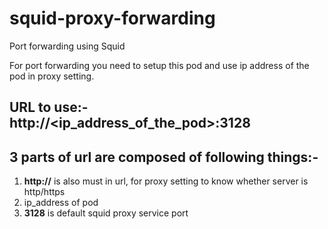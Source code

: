 # squid-proxy-forwarding
Port forwarding using Squid

For port forwarding you need to setup this pod and use ip address of the pod in proxy setting.

## URL to use:- http://<ip_address_of_the_pod>:**3128** 

## 3 parts of url are composed of following things:-

1) **http://** is also must in url, for proxy setting to know whether server is http/https
2) ip_address of pod
3) **3128** is default squid proxy service port

